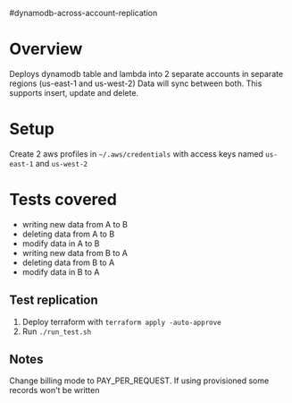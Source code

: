 #dynamodb-across-account-replication

# Overview

Deploys dynamodb table and lambda into 2 separate accounts in separate regions (us-east-1 and us-west-2)
Data will sync between both. This supports insert, update and delete.

# Setup
Create 2 aws profiles in `~/.aws/credentials` with access keys named `us-east-1` and `us-west-2`

# Tests covered

- writing new data from A to B
- deleting data from A to B
- modify data in A to B
- writing new data from B to A
- deleting data from B to A
- modify data in B to A

## Test replication
1. Deploy terraform with `terraform apply -auto-approve`
2. Run `./run_test.sh`


## Notes

Change billing mode to PAY_PER_REQUEST. If using provisioned some records won't be written
